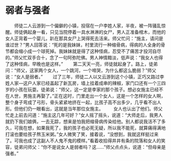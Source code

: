 # 弱者与强者
　　师徒二人云游到一个偏僻的小镇，投宿在一户李姓人家，半夜，被一阵骚乱惊醒。师徒俩起身一看，只见当院停着一具水淋淋的女尸，男人正准备棺木，而他的女人正背着一个婴儿，趴在那具女尸上哭得死去活来。师父忙问：“施主，请问是谁过世？”男人回答说：“死的是我妹妹，村里流行一种缩骨病，得病的人全身的骨节都会缩小成一个球死掉。我妹妹就是得了这种怪病，忍受不了痛苦才投河自尽的。”师父忙双手合十，念了一句阿弥陀佛。男人神情黯淡，低声说：“我女人也得了这种怪病，早晚也是这样。” 
　　第二天天一亮，师徒就起身了。路上，徒弟问：“师父，这家两个女人，一个跳河，一个啼哭，为什么都这么脆弱？”师父说：“女人是弱者。” 
　　过了三年，师徒二人以又云游到这个小镇，正巧又路过李姓人家—这户人家已经盖起了新瓦房，墙上挂着成串的辣椒，家门口还有一个三四岁的小孩在玩耍。徒弟说：“师父，这一定是李家的那个孩子。想必女施主已经不在人世，男施主再娶了。”正在这时，门里走出一个女人，这是一个怎样的女人啊，整个身子弯成了弓形，骨头紧紧地挤在一起，比孩子高不出多少，几乎看不出人形。但他们仍一眼看出，这就是当年那位女施主。 
　　女人也认出了他们。师父忙走上前去问道：“施主这几年可好？”女人摇了摇头，说道：“大师走后，我男人就扔下我们娘俩，一去无踪，想来是怕我把缩骨病传染给他。别人都说我活不了多久，可我在想，如果我死了，我的孩子也必死无疑，所以我不能死，就算痛得满地打滚也要给孩子熬玉米粥。”女人微笑了笑，接着说，“没想到，我就这样挺过来了。可我也成了这副人不人鬼不鬼的模样。”看着收拾得井井有条的院落和女人的笑容，徒弟问师父：“你不是说女人是弱者吗？这……”师父点点头，说道：“但母亲是强者。”
 
